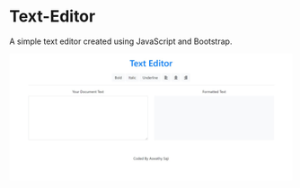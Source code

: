 # Text-Editor

A simple text editor created using JavaScript and Bootstrap.

![Desktop view](https://github.com/aswathysaji/Text-Editor/blob/main/texteditor.jpg?raw=true)
